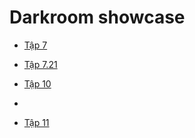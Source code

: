 # Darkroom showcase

- [Tập 7](/tap-7.html)
  
- [Tập 7.21](/tap-7.21.html)

- [Tập 10](/tap-10.html)
- 
- [Tập 11](/tap-11.html)
